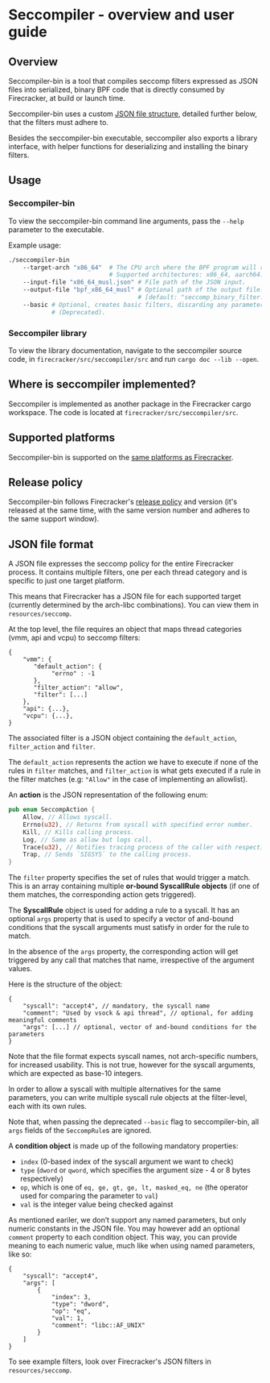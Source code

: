 # Seccompiler - overview and user guide

## Overview

Seccompiler-bin is a tool that compiles seccomp filters expressed as JSON files
into serialized, binary BPF code that is directly consumed by Firecracker, at
build or launch time.

Seccompiler-bin uses a custom [JSON file structure](#json-file-format), detailed
further below, that the filters must adhere to.

Besides the seccompiler-bin executable, seccompiler also exports a library
interface, with helper functions for deserializing and installing the binary
filters.

## Usage

### Seccompiler-bin

To view the seccompiler-bin command line arguments, pass the `--help` parameter
to the executable.

Example usage:

```bash
./seccompiler-bin
    --target-arch "x86_64"  # The CPU arch where the BPF program will run.
                            # Supported architectures: x86_64, aarch64.
    --input-file "x86_64_musl.json" # File path of the JSON input.
    --output-file "bpf_x86_64_musl" # Optional path of the output file.
                                    # [default: "seccomp_binary_filter.out"]
    --basic # Optional, creates basic filters, discarding any parameter checks.
            # (Deprecated).
```

### Seccompiler library

To view the library documentation, navigate to the seccompiler source code, in
`firecracker/src/seccompiler/src` and run `cargo doc --lib --open`.

## Where is seccompiler implemented?

Seccompiler is implemented as another package in the Firecracker cargo
workspace. The code is located at `firecracker/src/seccompiler/src`.

## Supported platforms

Seccompiler-bin is supported on the
[same platforms as Firecracker](../README.md#supported-platforms).

## Release policy

Seccompiler-bin follows Firecracker's [release policy](RELEASE_POLICY.md) and
version (it's released at the same time, with the same version number and
adheres to the same support window).

## JSON file format

A JSON file expresses the seccomp policy for the entire Firecracker process. It
contains multiple filters, one per each thread category and is specific to just
one target platform.

This means that Firecracker has a JSON file for each supported target (currently
determined by the arch-libc combinations). You can view them in
`resources/seccomp`.

At the top level, the file requires an object that maps thread categories (vmm,
api and vcpu) to seccomp filters:

```
{
    "vmm": {
       "default_action": {
            "errno" : -1
       },
       "filter_action": "allow",
       "filter": [...]
    },
    "api": {...},
    "vcpu": {...},
}
```

The associated filter is a JSON object containing the `default_action`,
`filter_action` and `filter`.

The `default_action` represents the action we have to execute if none of the
rules in `filter` matches, and `filter_action` is what gets executed if a rule
in the filter matches (e.g: `"Allow"` in the case of implementing an allowlist).

An **action** is the JSON representation of the following enum:

```rust
pub enum SeccompAction {
    Allow, // Allows syscall.
    Errno(u32), // Returns from syscall with specified error number.
    Kill, // Kills calling process.
    Log, // Same as allow but logs call.
    Trace(u32), // Notifies tracing process of the caller with respective number.
    Trap, // Sends `SIGSYS` to the calling process.
}
```

The `filter` property specifies the set of rules that would trigger a match.
This is an array containing multiple **or-bound SyscallRule** **objects** (if
one of them matches, the corresponding action gets triggered).

The **SyscallRule** object is used for adding a rule to a syscall. It has an
optional `args` property that is used to specify a vector of and-bound
conditions that the syscall arguments must satisfy in order for the rule to
match.

In the absence of the `args` property, the corresponding action will get
triggered by any call that matches that name, irrespective of the argument
values.

Here is the structure of the object:

```
{
    "syscall": "accept4", // mandatory, the syscall name
    "comment": "Used by vsock & api thread", // optional, for adding meaningful comments
    "args": [...] // optional, vector of and-bound conditions for the parameters
}
```

Note that the file format expects syscall names, not arch-specific numbers, for
increased usability. This is not true, however for the syscall arguments, which
are expected as base-10 integers.

In order to allow a syscall with multiple alternatives for the same parameters,
you can write multiple syscall rule objects at the filter-level, each with its
own rules.

Note that, when passing the deprecated `--basic` flag to seccompiler-bin, all
`args` fields of the `SeccompRule`s are ignored.

A **condition object** is made up of the following mandatory properties:

- `index` (0-based index of the syscall argument we want to check)
- `type` (`dword` or `qword`, which specifies the argument size - 4 or 8 bytes
  respectively)
- `op`, which is one of `eq, ge, gt, ge, lt, masked_eq, ne` (the operator used
  for comparing the parameter to `val`)
- `val` is the integer value being checked against

As mentioned eariler, we don’t support any named parameters, but only numeric
constants in the JSON file. You may however add an optional `comment` property
to each condition object. This way, you can provide meaning to each numeric
value, much like when using named parameters, like so:

```
{
    "syscall": "accept4",
    "args": [
        {
            "index": 3,
            "type": "dword",
            "op": "eq",
            "val": 1,
            "comment": "libc::AF_UNIX"
        }
    ]
}
```

To see example filters, look over Firecracker's JSON filters in
`resources/seccomp`.
